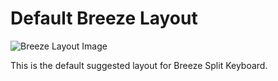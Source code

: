 # Default Breeze Layout

![Breeze Layout Image](https://i.imgur.com/O8FJWD6.jpeg)

This is the default suggested layout for Breeze Split Keyboard.
